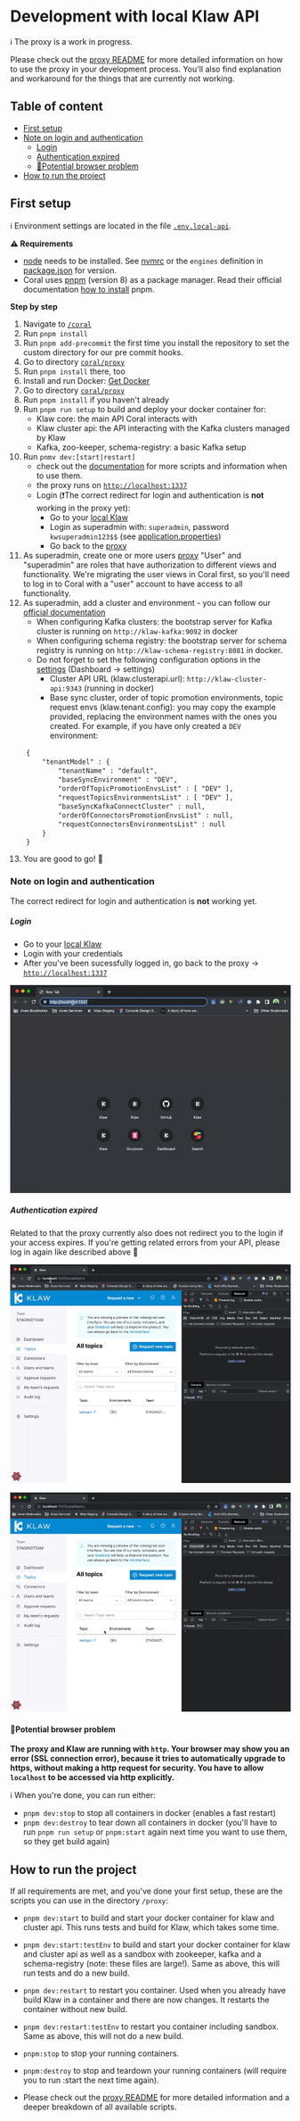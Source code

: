 # Development with local Klaw API

ℹ️ The proxy is a work in progress.

Please check out the [proxy README](../proxy/README.md) for more detailed information on how to use the proxy in your development process. You'll also find explanation and workaround for the things that are currently not working.

## Table of content

- [First setup](#first-setup)
- [Note on login and authentication](#note-on-login-and-authentication)
  - [Login ](#login)
  - [Authentication expired](#authentication-expired)
  - [🙋Potential browser problem](#potential-browser-problem)
- [How to run the project](#how-to-run-the-project)

## First setup

ℹ️ Environment settings are located in the file [`.env.local-api`](../../coral/.env.local-api).

**⚠️ Requirements**

- [node](https://nodejs.org/en/) needs to be installed. See [nvmrc](../.nvmrc) or the `engines` definition in [package.json](../package.json) for version.
- Coral uses [pnpm](https://pnpm.io/) (version 8) as a package manager. Read their official documentation [how to
  install](https://pnpm.io/installation) pnpm.

**Step by step**

1. Navigate to [`/coral`](../../coral)
2. Run `pnpm install`
3. Run `pnpm add-precommit` the first time you install the repository to set the custom directory for our pre commit hooks.
4. Go to directory [`coral/proxy`](../../coral/proxy)
5. Run `pnpm install` there, too
6. Install and run Docker: [Get Docker](https://docs.docker.com/get-docker/)
7. Go to directory [`coral/proxy`](../../coral/proxy)
8. Run `pnpm install` if you haven't already
9. Run `pnpm run setup` to build and deploy your docker container for:
   - Klaw core: the main API Coral interacts with
   - Klaw cluster api: the API interacting with the Kafka clusters managed by Klaw
   - Kafka, zoo-keeper, schema-registry: a basic Kafka setup
10. Run `pnmv dev:[start|restart]`
    - check out the [documentation](../../coral/proxy/README.md) for more scripts and information when to use them.
    - the proxy runs on [`http://localhost:1337`](http://localhost:1337)
    - Login (❗️The correct redirect for login and authentication is **not** working in the proxy yet):
      - Go to your [local Klaw](http://localhost:9097/login)
      - Login as superadmin with: `superadmin`, password `kwsuperadmin123$$` (see [application.properties](../../core/src/main/resources/application.properties))
      - Go back to the [proxy](http://localhost:1337)
11. As superadmin, create one or more users [proxy](http://localhost:1337/users)
    "User" and "superadmin" are roles that have authorization to different views and functionality. We're migrating
    the user views in Coral first, so you'll need to log in to Coral with a "user" account to have access to all
    functionality.
12. As superadmin, add a cluster and environment - you can follow our [official documentation](https://www.klaw-project.io/docs/getstarted)
    - When configuring Kafka clusters: the bootstrap server for Kafka cluster is running on `http://klaw-kafka:9092` in docker
    - When configuring schema registry: the bootstrap server for schema registry is running on `http://klaw-schema-registry:8081` in docker.
    - Do not forget to set the following configuration options in the [settings](`http://localhost:1337/serverConfig`) (Dashboard -> settings)
      - Cluster API URL (klaw.clusterapi.url): `http://klaw-cluster-api:9343` (running in docker)
      - Base sync cluster, order of topic promotion environments, topic request envs (klaw.tenant.config): you may copy the example provided, replacing the environment names with the ones you created. For example, if you have only created a `DEV` environment:

```
    {
        "tenantModel" : {
            "tenantName" : "default",
            "baseSyncEnvironment" : "DEV",
            "orderOfTopicPromotionEnvsList" : [ "DEV" ],
            "requestTopicsEnvironmentsList" : [ "DEV" ],
            "baseSyncKafkaConnectCluster" : null,
            "orderOfConnectorsPromotionEnvsList" : null,
            "requestConnectorsEnvironmentsList" : null
        }
    }
```

13. You are good to go! 🎉

### Note on login and authentication

The correct redirect for login and authentication is **not** working yet.

##### Login

- Go to your [local Klaw](http://localhost:9097/login)
- Login with your credentials
- After you've been sucessfully logged in, go back to the proxy -> [`http://localhost:1337`](http://localhost:1337)

![gif showing the three steps described above](assets/login.gif)

##### Authentication expired

Related to that the proxy currently also does not redirect you to the login if your access expires. If you're
getting related errors from your API, please log in again like described above 🙏

![gif showing a redirect error. Pressing the reload button of the browser while the authentication has expired. We see a loading spinner that does not stop. The network tab shows a successful call to `getAuth` and a failed call to `login`. The console shows an error log "Access to fetch at localhost:9097/login from origin http:localhost:1337 has been blocked by CORS policy.](assets/expired1.gif)

![gif showing a redirect error. Pressing the link to the topic details shows the page with a loading spinner running for some time. Then an error is show on the page with the error message "Failed to fetch." The network tab shows a successful calls to `getTopicOverview` and `getSchemaOfTopic` and failed calls to `login`. The console shows an error log "Access to fetch at localhost:9097/login from origin http:localhost:1337 has been blocked by CORS policy.](assets/expired2.gif)

#### 🙋Potential browser problem

**The proxy and Klaw are running with `http`. Your browser may show you an error (SSL connection error), because it tries to automatically upgrade to https, without making a http request for security. You have to allow `localhost` to be accessed via http explicitly.**

ℹ️ When you're done, you can run either:

- `pnpm dev:stop` to stop all containers in docker (enables a fast restart)
- `pnpm dev:destroy` to tear down all containers in docker (you'll have to run `pnpm run setup` or `pnpm:start` again
  next time you want to use them, so they get build again)

## How to run the project

If all requirements are met, and you've done your first setup, these are the scripts you can use in the directory `/proxy`:

- `pnpm dev:start` to build and start your docker container for klaw and cluster api. This runs tests and build for Klaw, which takes some time.
- `pnpm dev:start:testEnv` to build and start your docker container for klaw and cluster api as well as a sandbox with zookeeper, kafka and a schema-registry (note: these files are large!). Same as above, this will run tests and do a new build.
- `pnpm dev:restart` to restart you container. Used when you already have build Klaw in a container and there are now changes. It restarts the container without new build.
- `pnpm dev:restart:testEnv` to restart you container including sandbox. Same as above, this will not do a new build.
- `pnpm:stop` to stop your running containers.
- `pnpm:destroy` to stop and teardown your running containers (will require you to run :start the next time again).

- Please check out the [proxy README](../proxy/README.md) for more detailed information and a deeper breakdown of all available scripts.
